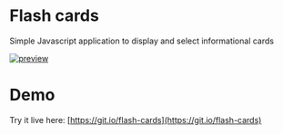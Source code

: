 # Flash cards
Simple Javascript application to display and select informational cards

[![preview](https://git.io/flash-cards-png)](https://git.io/flash-cards)

# Demo
Try it live here: [https://git.io/flash-cards](https://git.io/flash-cards)